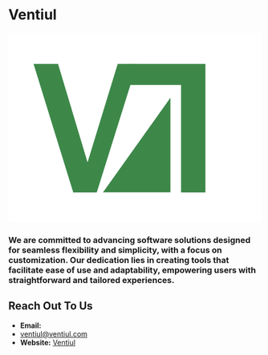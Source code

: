 #  Ventiul 

![image](/profile/vl-git/VL_COM0.png) 



### We are committed to advancing software solutions designed for seamless flexibility and simplicity, with a focus on customization. Our dedication lies in creating tools that facilitate ease of use and adaptability, empowering users with straightforward and tailored experiences.

## Reach Out To Us 

- **Email:**
- ventiul@ventiul.com 
- **Website:** [Ventiul](https://ventiul.com)
